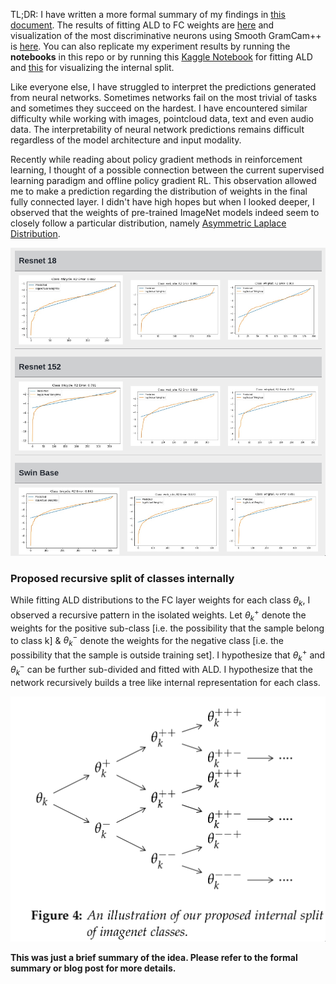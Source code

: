 TL;DR:
I have written a more formal summary of my findings in [this document](https://arxiv.org/pdf/2205.11908.pdf). The results of fitting ALD to FC weights are [here](https://drive.google.com/file/d/1ce90RTQKhYIoxhJrqvhxw6VdjLMEGHkm/view?usp=sharing) and visualization of the most discriminative neurons using Smooth GramCam++ is [here](https://drive.google.com/drive/folders/1aWOlXt20iZJGgaXFMusCTYmJkOyLImLj?usp=sharing).
You can also replicate my experiment results by running the **notebooks** in this repo or by running this [Kaggle Notebook](https://www.kaggle.com/code/meaninglesslives/fit-ald/) for fitting ALD and [this](https://www.kaggle.com/meaninglesslives/visualize-internal-split/) for visualizing the internal split. 

Like everyone else, I have struggled to interpret the predictions generated from neural networks. Sometimes networks fail on the most trivial of tasks and sometimes they succeed on the hardest. I have encountered similar difficulty while working with images, pointcloud data, text and even audio data. The interpretability of neural network predictions remains difficult regardless of the model architecture and input modality.

Recently while reading about policy gradient methods in reinforcement learning, I thought of a possible connection between the current supervised learning paradigm and offline policy gradient RL. This observation allowed me to make a prediction regarding the distribution of weights in the final fully connected layer. I didn't have high hopes but when I looked deeper, I observed that the weights of pre-trained ImageNet models indeed seem to closely follow a particular distribution, namely [Asymmetric Laplace Distribution](https://en.wikipedia.org/wiki/Asymmetric_Laplace_distribution).

![ALD fit for few imagenet classes. Refer the link for more results](./images/cover_img.png)


### Proposed recursive split of classes internally
While fitting ALD distributions to the FC layer weights for each class $\theta_k$, I observed a recursive pattern in the isolated weights. Let $\theta_k^+$ denote the weights for the positive sub-class [i.e. the possibility that the sample belong to class k] \& $\theta_k^-$ denote the weights for the negative class [i.e. the possibility that the sample is outside training set]. I hypothesize that $\theta_k^+$ and $\theta_k^-$ can be further sub-divided and fitted with ALD. I hypothesize that the network recursively builds a tree like internal representation for each class.

![internal_split](./images/internal_split.png)

**This was just a brief summary of the idea. Please refer to the formal summary or blog post for more details.**
